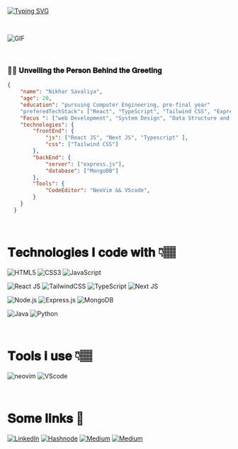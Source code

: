 <!---
@@name
--->
 <!-- <h1>
 - ${\color{#065F46}👋 \space 𝐇𝐞𝐲, \space 𝐈 \space 𝐚𝐦 \space 𝐍𝐢𝐤𝐡𝐚𝐫 \space 𝐒𝐚𝐯𝐚𝐥𝐢𝐲𝐚}$
  👋🏼 𝐇𝐞𝐲 𝐈'𝐦 𝐍𝐢𝐤𝐡𝐚𝐫 𝐒𝐚𝐯𝐚𝐥𝐢𝐲𝐚
</h1> -->

[![Typing SVG](https://readme-typing-svg.herokuapp.com?font=Fira+Code&weight=900&size=24&duration=7000&pause=50000000&color=E4E4E7&random=false&width=435&lines=%F0%9F%91%8B%F0%9F%8F%BC+%F0%9D%90%87%F0%9D%90%9E%F0%9D%90%B2+%F0%9D%90%88'%F0%9D%90%A6+%F0%9D%90%8D%F0%9D%90%A2%F0%9D%90%A4%F0%9D%90%A1%F0%9D%90%9A%F0%9D%90%AB+%F0%9D%90%92%F0%9D%90%9A%F0%9D%90%AF%F0%9D%90%9A%F0%9D%90%A5%F0%9D%90%A2%F0%9D%90%B2%F0%9D%90%9A)](https://git.io/typing-svg)

<br/>
  
<!---
@@typringGif
--->
<!---
<img src="https://readme-typing-svg.demolab.com?font=Fira+Code&weight=700&size=24&pause=1000&color=065F46&random=true&width=460&lines=I+Code+%F0%9F%91%A9%F0%9F%8F%BB%E2%80%8D%F0%9F%92%BB;I+Build+%F0%9F%9B%A0%EF%B8%8F;I+Learn++%F0%9F%93%9A;I+Develop+%F0%9F%9A%80" alt="Typing SVG"/>
--->

<!---
@@gif
--->
<p align="left">
<img align="middle" alt="GIF" src="https://i.pinimg.com/originals/65/a5/ec/65a5ec60b90f6b8faede3390ad5ee065.gif" />
</p>

<br/>

<!---
@@aboutMe
--->
<h3>👋🏼 𝐔𝐧𝐯𝐞𝐢𝐥𝐢𝐧𝐠 𝐭𝐡𝐞 𝐏𝐞𝐫𝐬𝐨𝐧 𝐁𝐞𝐡𝐢𝐧𝐝 𝐭𝐡𝐞 𝐆𝐫𝐞𝐞𝐭𝐢𝐧𝐠</h3>

```JSON
{
    "name": "Nikhar Savaliya",
    "age": 20,
    "education": "pursuing Computer Engineering, pre-final year"
    "preferedTechStack": ["React", "TypeScript", "Tailwind CSS", "Express.js", "MongoDB"],
    "Focus ": ["web Development", "System Design", "Data Structure and Algorithms" ],
    "technologies": {
        "frontEnd": {
            "js": ["React JS", "Next JS", "Typescript" ],
            "css": ["Tailwind CSS"]
        },
        "backEnd": {
            "server": ["express.js"],
            "database": ["MongoDB"]
        },
        "Tools": {
            "CodeEditor": "NeoVim && VScode",
        }
    }
  }
```

<br/>

<!---
@@techStack
--->

# 𝐓𝐞𝐜𝐡𝐧𝐨𝐥𝐨𝐠𝐢𝐞𝐬 𝐈 𝐜𝐨𝐝𝐞 𝐰𝐢𝐭𝐡 👇🏽
![HTML5](https://img.shields.io/badge/html5-%23E34F26.svg?style=for-the-badge&logo=html5&logoColor=white)
![CSS3](https://img.shields.io/badge/css3-%231572B6.svg?style=for-the-badge&logo=css3&logoColor=white)
![JavaScript](https://img.shields.io/badge/JavaScript-F7DF1E?style=for-the-badge&logo=javascript&logoColor=black)

![React JS](https://img.shields.io/badge/react-%2320232a.svg?style=for-the-badge&logo=react&logoColor=%2361DAFB)
![TailwindCSS](https://img.shields.io/badge/tailwindcss-%2338B2AC.svg?style=for-the-badge&logo=tailwind-css&logoColor=white)
![TypeScript](https://img.shields.io/badge/TypeScript-007ACC?style=for-the-badge&logo=typescript&logoColor=white)
![Next JS](https://img.shields.io/badge/Next-black?style=for-the-badge&logo=next.js&logoColor=white)

![Node.js](https://img.shields.io/badge/Node.js-43853D?style=for-the-badge&logo=node.js&logoColor=white)
![Express.js](https://img.shields.io/badge/Express.js-404D59?style=for-the-badge)
![MongoDB](https://img.shields.io/badge/MongoDB-4EA94B?style=for-the-badge&logo=mongodb&logoColor=white)

![Java](https://img.shields.io/badge/Java-ED8B00?style=for-the-badge&logo=openjdk&logoColor=white)
![Python](https://img.shields.io/badge/Python-14354C?style=for-the-badge&logo=python&logoColor=white)
<!-- ![SASS](https://img.shields.io/badge/SASS-hotpink.svg?style=for-the-badge&logo=SASS&logoColor=white) 
![Bootstrap](https://img.shields.io/badge/bootstrap-%238511FA.svg?style=for-the-badge&logo=bootstrap&logoColor=white) 
![Figma](https://img.shields.io/badge/figma-%23F24E1E.svg?style=for-the-badge&logo=figma&logoColor=white) -->

<br/>

<!---
@@tools
--->

# 𝐓𝐨𝐨𝐥𝐬 𝐢 𝐮𝐬𝐞 👇🏽

![neovim](https://img.shields.io/badge/VIM-%2311AB00.svg?&style=for-the-badge&logo=vim&logoColor=white)
![VScode](https://img.shields.io/badge/Visual_Studio_Code-0078D4?style=for-the-badge&logo=visual%20studio%20code&logoColor=white)


<br/>


<!---
@@socialLinks
--->

# 𝐒𝐨𝐦𝐞 𝐥𝐢𝐧𝐤𝐬 🔗
[![LinkedIn](https://img.shields.io/badge/linkedin-%230077B5.svg?style=for-the-badge&logo=linkedin&logoColor=white)](https://in.linkedin.com/in/nikharsavaliya)
[![Hashnode](https://img.shields.io/badge/Hashnode-2962FF?style=for-the-badge&logo=hashnode&logoColor=white)](https://nikhar-dev.hashnode.dev/)
[![Medium](https://img.shields.io/badge/Medium-12100E?style=for-the-badge&logo=medium&logoColor=white)](https://nikhar-dev.medium.com/)
[![Medium](https://img.shields.io/badge/Twitter-1DA1F2?style=for-the-badge&logo=twitter&logoColor=white)](https://x.com/nikharSavaliya/)
<!-- [![upwork](https://img.shields.io/badge/UpWork-6FDA44?style=for-the-badge&logo=Upwork&logoColor=white)](https://www.upwork.com/freelancers/~017f53992c5d2f1186) -->
